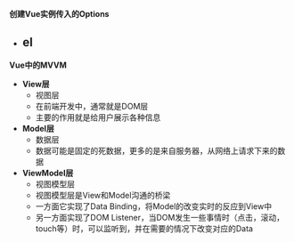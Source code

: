**创建Vue实例传入的Options**
- **el**
   -








**Vue中的MVVM**
- **View层**
   - 视图层
   - 在前端开发中，通常就是DOM层
   - 主要的作用就是给用户展示各种信息
- **Model层**
   - 数据层
   - 数据可能是固定的死数据，更多的是来自服务器，从网络上请求下来的数据
- **ViewModel层**
   - 视图模型层
   - 视图模型层是View和Model沟通的桥梁
   - 一方面它实现了Data Binding，将Model的改变实时的反应到View中
   - 另一方面实现了DOM Listener，当DOM发生一些事情时（点击，滚动，touch等）时，可以监听到，并在需要的情况下改变对应的Data